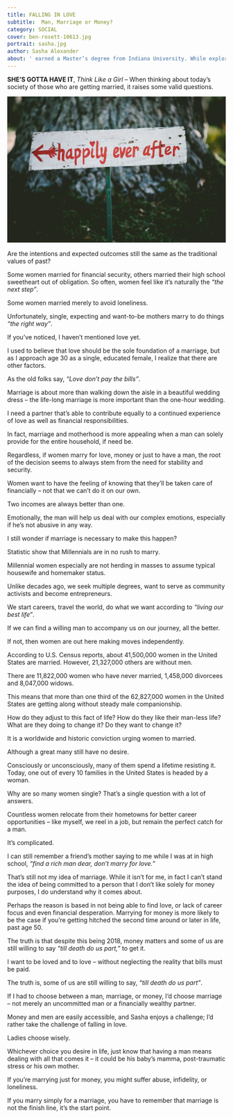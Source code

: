 ```yaml
---
title: FALLING IN LOVE
subtitle:  Man, Marriage or Money?
category: SOCIAL
cover: ben-rosett-10613.jpg
portrait: sasha.jpg
author: Sasha Alexander
about: ' earned a Master’s degree from Indiana University. While exploring career fields, she’s worked as a publicist, educator, personal assistant, community organizer and retail salesperson. She aims to help others reach their full potential.'
---
```


**SHE’S GOTTA HAVE IT**, *Think Like a Girl* – When thinking about today’s society of those who are getting married, it raises some valid questions.

![unsplash.com](./ben-rosett-10613.jpg)

Are the intentions and expected outcomes still the same as the traditional values of past? 

Some women married for financial security, others married their high school sweetheart out of obligation. So often, women feel like it’s naturally the *“the next step”*. 

Some women married merely to avoid loneliness. 

Unfortunately, single, expecting and want-to-be mothers marry to do things *“the right way”*. 

If you’ve noticed, I haven’t mentioned love yet. 

I used to believe that love should be the sole foundation of a marriage, but as I approach age 30 as a single, educated female, I realize that there are other factors.

As the old folks say, *“Love don’t pay the bills”*. 

Marriage is about more than walking down the aisle in a beautiful wedding dress – the life-long marriage is more important than the one-hour wedding.

I need a partner that’s able to contribute equally to a continued experience of love as well as financial responsibilities.  

In fact, marriage and motherhood is more appealing when a man can solely provide for the entire household, if need be.

Regardless, if women marry for love, money or just to have a man, the root of the decision seems to always stem from the need for stability and security. 

Women want to have the feeling of knowing that they’ll be taken care of financially – not that we can’t do it on our own.

Two incomes are always better than one.

Emotionally, the man will help us deal with our complex emotions, especially if he’s not abusive in any way.

I still wonder if marriage is necessary to make this happen? 


Statistic show that Millennials are in no rush to marry. 

Millennial women especially are not herding in masses to assume typical housewife and homemaker status.

Unlike decades ago, we seek multiple degrees, want to serve as community activists and become entrepreneurs. 

We start careers, travel the world, do what we want according to *“living our best life”*. 

If we can find a willing man to accompany us on our journey, all the better.

If not, then women are out here making moves independently. 

According to U.S. Census reports, about 41,500,000 women in the United States are married. However, 21,327,000 others are without men.

There are 11,822,000 women who have never married, 1,458,000 divorcees and 8,047,000 widows.

This means that more than one third of the 62,827,000 women in the United States are getting along without steady male companionship. 

How do they adjust to this fact of life? How do they like their man-less life? What are they doing to change it? Do they want to change it? 

It is a worldwide and historic conviction urging women to married.

Although a great many still have no desire.

Consciously or unconsciously, many of them spend a lifetime resisting it. Today, one out of every 10 families in the United States is headed by a woman. 

Why are so many women single? That’s a single question with a lot of answers. 

Countless women relocate from their hometowns for better career opportunities – like myself, we reel in a job, but remain the perfect catch for a man. 

It’s complicated. 

I can still remember a friend’s mother saying to me while I was at in high school, *“find a rich man dear, don’t marry for love.”*

That’s still not my idea of marriage. While it isn’t for me, in fact I can’t stand the idea of being committed to a person that I don’t like solely for money purposes, I do understand why it comes about. 

Perhaps the reason is based in not being able to find love, or lack of career focus and even financial desperation. Marrying for money is more likely to be the case if you’re getting hitched the second time around or later in life, past age 50. 

The truth is that despite this being 2018, money matters and some of us are still willing to say *“till death do us part,”* to get it. 

I want to be loved and to love – without neglecting the reality that bills must be paid. 

The truth is, some of us are still willing to say, *“till death do us part”*.

If I had to choose between a man, marriage, or money, I’d choose marriage – not merely an uncommitted man or a financially wealthy partner.  

Money and men are easily accessible, and Sasha enjoys a challenge; I’d rather take the challenge of falling in love.

Ladies choose wisely. 

Whichever choice you desire in life, just know that having a man means dealing with all that comes it – it could be his baby’s mamma, post-traumatic stress or his own mother. 

If you’re marrying just for money, you might suffer abuse, infidelity, or loneliness. 

If you marry simply for a marriage, you have to remember that marriage is not the finish line, it’s the start point.
